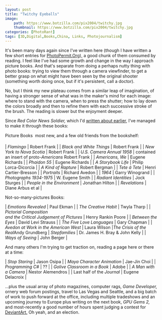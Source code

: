 ```yaml
---
layout: post
title: "Twitchy Eyeballs"
image:
    path: https://www.botzilla.com/pix2004/twitchy.jpg
    thumbnail: https://www.botzilla.com/pix2004/twitchy.jpg
categories: [PhotoRant]
tags: [3D,Digital,Books,China, Links, Photojournalism]
---
```


It's been many days again since I've written here (though I have written a few short entries for <a href="http://www.photopermit.org/">PhotoPermit.Org</a>), a good chunk of them consumed
by reading. I feel like I've had some growth and change in the
way I approach picture books. And that's separate from doing a
perhaps nutty thing with photo books: trying to view them through
a camera viewfinder, to get a better grasp on what might have
been seen by the original shooter (something worth doing once, but if it's persistent,
call a doctor).

No, but I think my new plateau comes from a similar leap of imagination, of having a stronger sense of what was in the maker's mind for each image: where to stand with the camera, when to press the shutter; how to lay down the colors broadly and then to refine them with each successive stroke of the brush. The reading is slower but the enjoyment deeper.

Since <cite>Red Color News Soldier,</cite> which I'd <a href="{{ site.baseurl }}{% post_url 2004-09-25-My-China %}">written
about earlier</a>, I've managed to make it through these books:


<!--more-->
Picture Books &#151; most new, and a few old friends from the bookshelf: 

| <cite>Flamingo</cite> | Robert Frank |
| <cite>Black and White Things</cite> | Robert Frank |
| <cite>New York to Nova Scotia</cite> | Robert Frank |
| <cite>U.S. Camera Annual 1958</cite> | contained an insert of
	    proto-<cite>Americans</cite> Robert Frank |
| <cite>Americans, We</cite> | Eugene Richards |
| <cite>Phaidon 55</cite> | Eugene Richards |
| <cite>A Storybook Life</cite> | Philip Lorca-Dicorcia |
| <cite>A Kind of Rapture</cite> | Robert Bergman |
| <cite>Tete &aacute; Tete</cite> | Henri Cartier-Bresson |
| <cite>Portraits</cite> | Richard Avedon |
| <cite>1964</cite> | Garry Winogrand |
| <cite>Photographs 1934-1975</cite> | W. Eugene Smith |
| <cite>Radiant Identities</cite> | Jock Sturges |
| <cite>People in the Environment</cite> | Jonathan Hilton |
| <cite>Revelations</cite> | Diane Arbus et al |

Not-so-many-pictures Books:

| <cite>Emotions Revealed</cite> | Paul Ekman |
| <cite>The Creative Habit</cite> | Twyla Tharp |
| <cite>Pictorial Composition<br>and the
	    Critical Judgement of Pictures</cite> | Henry Rankin Poore |
| <cite>Between the Eyes</cite> | David Levi Strauss |
| <cite>The Five Love Languages</cite> | Gary Chapman |
| <cite>Avedon at Work in the American West</cite> | Laura Wilson |<tr><td align="right"><cite>The Crisis of the Real</cite></td><td>Andy Grundberg</td></tr>
| <cite>Stepfamilies</cite> | Dr. James H. Bray &amp; John Kelly |
| <cite>Ways of Seeing</cite> | John Berger |

And many others I'm trying to get traction on, reading a page here or there at a time:

| <cite>Stop Staring</cite> | Jason Osipa |
| <cite>Maya Character Animation</cite> | Jae-Jin Choi |
| <cite>Programming C#</cite> | ?? |
| <cite>Golive Classroom in a Book</cite> | Adobe |
| <cite>A Man with a Camera</cite> | Nestor Alemendros |
| Last half of the <cite>Journal</cite> | Eugene Delacroix |

...plus the usual array of photo magazines, computer rags,
<cite>Game Developer,</cite> ornery web forum postings, travel to
Las Vegas and Seattle, and a big batch of work to push forward
at the office, including multiple tradeshows and an upcoming
journey to Europe plus writing on the next book, <cite>GPU Gems
2,</cite> and most-recently a good number of hours spent judging
a contest for <a href="http://www.deviantart.com">DeviantArt.</a> Oh yeah, and an election.

